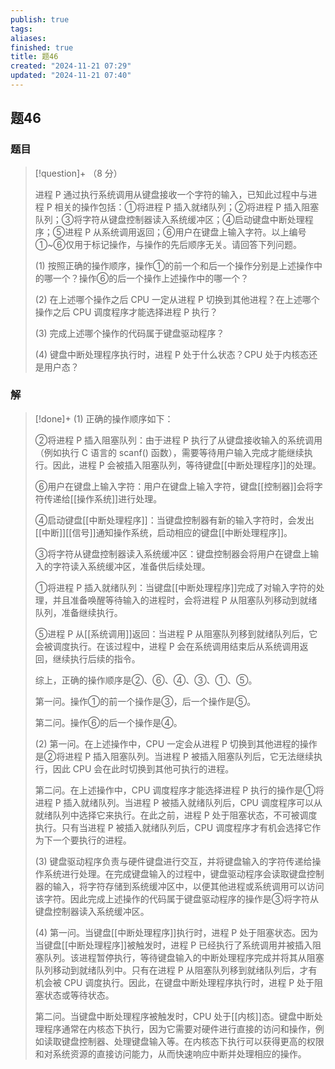 ```yaml
---
publish: true
tags: 
aliases: 
finished: true
title: 题46
created: "2024-11-21 07:29"
updated: "2024-11-21 07:40"
---
```

## 题46
### 题目
> [!question]+
> （8 分）
> 
> 进程 P 通过执行系统调用从键盘接收一个字符的输入，已知此过程中与进程 P 相关的操作包括：①将进程 P 插入就绪队列；②将进程 P 插入阻塞队列；③将字符从键盘控制器读入系统缓冲区；④启动键盘中断处理程序；⑤进程 P 从系统调用返回；⑥用户在键盘上输入字符。以上编号①~⑥仅用于标记操作，与操作的先后顺序无关。请回答下列问题。
> 
> (1) 按照正确的操作顺序，操作①的前一个和后一个操作分别是上述操作中的哪一个？操作⑥的后一个操作上述操作中的哪一个？
> 
> (2) 在上述哪个操作之后 CPU 一定从进程 P 切换到其他进程？在上述哪个操作之后 CPU 调度程序才能选择进程 P 执行？
> 
> (3) 完成上述哪个操作的代码属于键盘驱动程序？
> 
> (4) 键盘中断处理程序执行时，进程 P 处于什么状态？CPU 处于内核态还是用户态？
### 解
> [!done]+
> (1) 正确的操作顺序如下：
> 
> ②将进程 P 插入阻塞队列：由于进程 P 执行了从键盘接收输入的系统调用（例如执行 C 语言的 scanf() 函数），需要等待用户输入完成才能继续执行。因此，进程 P 会被插入阻塞队列，等待键盘[[中断处理程序]]的处理。
> 
> ⑥用户在键盘上输入字符：用户在键盘上输入字符，键盘[[控制器]]会将字符传递给[[操作系统]]进行处理。
> 
> ④启动键盘[[中断处理程序]]：当键盘控制器有新的输入字符时，会发出[[中断]][[信号]]通知操作系统，启动相应的键盘[[中断处理程序]]。
> 
> ③将字符从键盘控制器读入系统缓冲区：键盘控制器会将用户在键盘上输入的字符读入系统缓冲区，准备供后续处理。
> 
> ①将进程 P 插入就绪队列：当键盘[[中断处理程序]]完成了对输入字符的处理，并且准备唤醒等待输入的进程时，会将进程 P 从阻塞队列移动到就绪队列，准备继续执行。
> 
> ⑤进程 P 从[[系统调用]]返回：当进程 P 从阻塞队列移到就绪队列后，它会被调度执行。在该过程中，进程 P 会在系统调用结束后从系统调用返回，继续执行后续的指令。
> 
> 综上，正确的操作顺序是②、⑥、④、③、①、⑤。
> 
> 第一问。操作①的前一个操作是③，后一个操作是⑤。
> 
> 第二问。操作⑥的后一个操作是④。
> 
> (2) 第一问。在上述操作中，CPU 一定会从进程 P 切换到其他进程的操作是②将进程 P 插入阻塞队列。当进程 P 被插入阻塞队列后，它无法继续执行，因此 CPU 会在此时切换到其他可执行的进程。
> 
> 第二问。在上述操作中，CPU 调度程序才能选择进程 P 执行的操作是①将进程 P 插入就绪队列。当进程 P 被插入就绪队列后，CPU 调度程序可以从就绪队列中选择它来执行。在此之前，进程 P 处于阻塞状态，不可被调度执行。只有当进程 P 被插入就绪队列后，CPU 调度程序才有机会选择它作为下一个要执行的进程。
> 
> (3) 键盘驱动程序负责与硬件键盘进行交互，并将键盘输入的字符传递给操作系统进行处理。在完成键盘输入的过程中，键盘驱动程序会读取键盘控制器的输入，将字符存储到系统缓冲区中，以便其他进程或系统调用可以访问该字符。因此完成上述操作的代码属于键盘驱动程序的操作是③将字符从键盘控制器读入系统缓冲区。
> 
> (4) 第一问。当键盘[[中断处理程序]]执行时，进程 P 处于阻塞状态。因为当键盘[[中断处理程序]]被触发时，进程 P 已经执行了系统调用并被插入阻塞队列。该进程暂停执行，等待键盘输入的中断处理程序完成并将其从阻塞队列移动到就绪队列中。只有在进程 P 从阻塞队列移到就绪队列后，才有机会被 CPU 调度执行。因此，在键盘中断处理程序执行时，进程 P 处于阻塞状态或等待状态。
> 
> 第二问。当键盘中断处理程序被触发时，CPU 处于[[内核]]态。键盘中断处理程序通常在内核态下执行，因为它需要对硬件进行直接的访问和操作，例如读取键盘控制器、处理键盘输入等。在内核态下执行可以获得更高的权限和对系统资源的直接访问能力，从而快速响应中断并处理相应的操作。